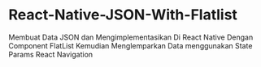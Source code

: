 # React-Native-JSON-With-Flatlist
Membuat Data JSON dan Mengimplementasikan Di React Native Dengan Component FlatList Kemudian Menglemparkan Data menggunakan State Params React Navigation

